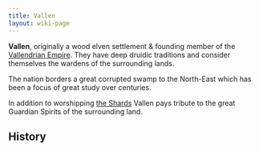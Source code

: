 ```yaml
---
title: Vallen
layout: wiki-page
---
```


**Vallen**, originally a wood elven settlement & founding member of the [Vallendrian Empire](Vallendrian-Empire). They have deep druidic traditions and consider themselves the wardens of the surrounding lands.

The nation borders a great corrupted swamp to the North-East which has been a focus of great study over centuries.

In addition to worshipping [the Shards](/wiki/religion/Pantheon) Vallen pays tribute to the great Guardian Spirits of the surrounding land.

## History

